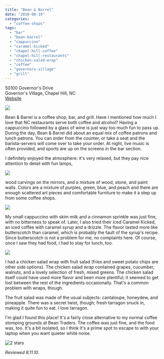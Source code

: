 ```yaml
---
title: "Bean & Barrel"
date: "2010-08-19"
categories:
  - "coffee-shops"
tags:
  - "bar"
  - "bean-barrel"
  - "cappuccino"
  - "caramel-kicked"
  - "chapel-hill-coffee"
  - "chapel-hill-restaurants"
  - "chicken-salad-wrap"
  - "coffee"
  - "governors-village"
  - "grill"
---
```


50100 Governor's Drive\
Governor's Village, Chapel Hill, NC\
[Website](http://www.beanandbarrel.com/index.html)

![](http://www.thegourmez.com/2024/07/beanbarrel04.JPG)

Bean & Barrel is a coffee shop, bar, and grill. Have I mentioned how much I love that NC restaurants serve both coffee and alcohol? Having a cappuccino followed by a glass of wine is just way too much fun to pass up. During the day, Bean & Barrel did about an equal mix of coffee patrons and lunch patrons. You can order from the counter, or take a seat and the barista-servers will come over to take your order. At night, live music is often provided, and sports are up on the screens in the bar section.

I definitely enjoyed the atmosphere: it's very relaxed, but they pay nice attention to detail with fun lamps,

![](http://www.thegourmez.com/2024/07/beanbarrel02.JPG)

wood carvings on the mirrors, and a mixture of wood, stone, and paint walls. Colors are a mixture of purples, green, blue, and peach and there are enough scattered art pieces and comfortable furniture to make it a step up from some coffee shops.

![](http://www.thegourmez.com/2024/07/beanbarrel01.JPG)

My small cappuccino with skim milk and a cinnamon sprinkle was just fine, with no bitterness to speak of. Later, I also tried their iced Caramel Kicked, an iced coffee with caramel syrup and a drizzle. The flavor tasted more like butterscotch than caramel, which is probably the fault of the syrup's recipe. Since butterscotch is not a problem for me, no complaints here. Of course, once I saw they had food, I had to stay for lunch, too.

![](http://www.thegourmez.com/2024/07/beanbarrel03.JPG)

I had a chicken salad wrap with fruit salad (fries and sweet potato chips are other side options). The chicken salad wrap contained grapes, cucumber, walnuts, and a lovely selection of fresh, mixed greens. The chicken salad itself could have used more flavor and been more plentiful; it seemed to get lost between the rest of the ingredients occasionally. That's a common problem with wraps, though.

The fruit salad was made of the usual subjects: cantaloupe, honeydew, and pineapple. There was a secret twist, though; fresh tarragon snuck in, making it quite fun to eat. I love tarragon.

I'm glad I found this place! It's a fairly close alternative to my normal coffee stomping grounds at Bean Traders. The coffee was just fine, and the food was, too. It's a bit isolated, so I think it's a prime spot to escape to with your laptop when you want quieter white noise.




<div class="caption">

![2 stars](http://s3.amazonaws.com/thegourmez-wpmedia/2009/02/rating_chicken11.gif "rating_chicken11")</div>


_Reviewed 8.11.10._
